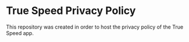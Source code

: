 # True Speed Privacy Policy

This repository was created in order to host the privacy policy of the True Speed app.
